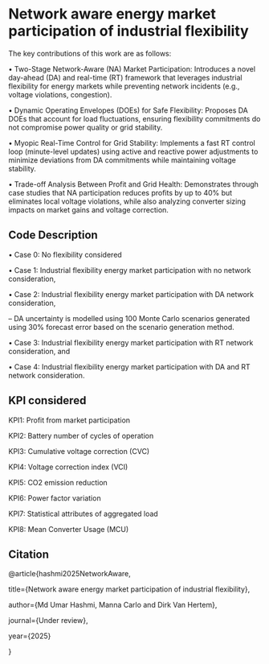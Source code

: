 # Network aware energy market participation of industrial flexibility

The key contributions of this work are as follows:

•	Two-Stage Network-Aware (NA) Market Participation: Introduces a novel day-ahead (DA) and real-time (RT) framework that leverages industrial flexibility for energy markets while preventing network incidents (e.g., voltage violations, congestion).

•	Dynamic Operating Envelopes (DOEs) for Safe Flexibility: Proposes DA DOEs that account for load fluctuations, ensuring flexibility commitments do not compromise power quality or grid stability.

•	Myopic Real-Time Control for Grid Stability: Implements a fast RT control loop (minute-level updates) using active and reactive power adjustments to minimize deviations from DA commitments while maintaining voltage stability.

•	Trade-off Analysis Between Profit and Grid Health: Demonstrates through case studies that NA participation reduces profits by up to 40% but eliminates local voltage violations, while also analyzing converter sizing impacts on market gains and voltage correction.

## Code Description

• Case 0: No flexibility considered 

• Case 1: Industrial flexibility energy market participation with no network consideration, 

• Case 2: Industrial flexibility energy market participation with DA network consideration, 

– DA uncertainty is modelled using 100 Monte Carlo scenarios generated using 30% forecast error based on the scenario generation method.

• Case 3: Industrial flexibility energy market participation with RT network consideration, and 

• Case 4: Industrial flexibility energy market participation with DA and RT network consideration.

## KPI considered
KPI1: Profit from market participation

KPI2: Battery number of cycles of operation

KPI3: Cumulative voltage correction (CVC)

KPI4: Voltage correction index (VCI)

KPI5: CO2 emission reduction

KPI6: Power factor variation

KPI7: Statistical attributes of aggregated load

KPI8: Mean Converter Usage (MCU)

## Citation
@article{hashmi2025NetworkAware,

  title={Network aware energy market participation of industrial flexibility},
  
  author={Md Umar Hashmi, Manna Carlo and Dirk Van Hertem},
  
  journal={Under review},
  
  year={2025}
  
}


